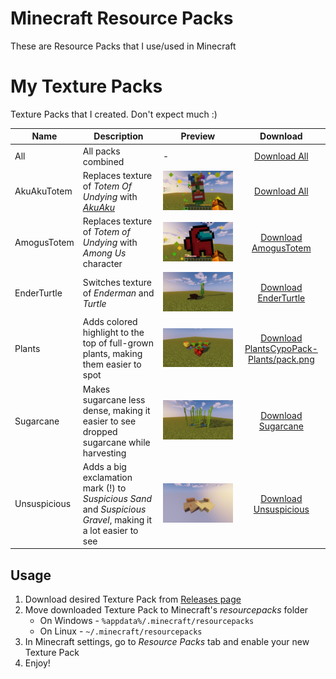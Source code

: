 # Minecraft Resource Packs
These are Resource Packs that I use/used in Minecraft  

# My Texture Packs
Texture Packs that I created. Don't expect much :)

| Name | Description | Preview | Download |
| - | - | - | :-: |
| All | All packs combined | - | [Download All](https://github.com/yungcypo/Minecraft/releases/download/1.21/CypoPack-All.zip) |
| AkuAkuTotem | Replaces texture of *Totem Of Undying* with [*AkuAku*](https://crashbandicoot.fandom.com/wiki/Aku_Aku) | ![](preview/akuakutotem.png) | [Download All](https://github.com/yungcypo/Minecraft/releases/download/1.21/CypoPack-AkuAkuTotem.zip) |
| AmogusTotem | Replaces texture of *Totem of Undying* with *Among Us* character | ![](preview/amogustotem.png) | [Download AmogusTotem](https://github.com/yungcypo/Minecraft/releases/download/1.21/CypoPack-AmogusTotem.zip) |
| EnderTurtle | Switches texture of *Enderman* and *Turtle* | ![](preview/enderturtle.png) | [Download EnderTurtle](https://github.com/yungcypo/Minecraft/releases/download/1.21/CypoPack-EnderTurtle.zip) |
| Plants | Adds colored highlight to the top of full-grown plants, making them easier to spot | ![](preview/plants.png) | [Download PlantsCypoPack-Plants/pack.png](https://github.com/yungcypo/Minecraft/releases/download/1.21/CypoPack-Plants.zip) |
| Sugarcane | Makes sugarcane less dense, making it easier to see dropped sugarcane while harvesting | ![](preview/sugarcane.png) | [Download Sugarcane](https://github.com/yungcypo/Minecraft/releases/download/1.21/CypoPack-Sugarcane.zip) |
| Unsuspicious | Adds a big exclamation mark (!) to *Suspicious Sand* and *Suspicious Gravel*, making it a lot easier to see | ![](preview/unsuspicious.png) | [Download Unsuspicious](https://github.com/yungcypo/Minecraft/releases/download/1.21/CypoPack-Unsuspicious.zip) |

## Usage
1. Download desired Texture Pack from [Releases page](https://github.com/yungcypo/Minecraft/releases/latest)
2. Move downloaded Texture Pack to Minecraft's *resourcepacks* folder
    - On Windows - `%appdata%/.minecraft/resourcepacks`
    - On Linux - `~/.minecraft/resourcepacks`
3. In Minecraft settings, go to *Resource Packs* tab and enable your new Texture Pack
4. Enjoy!
